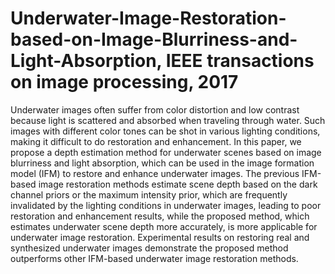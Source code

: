 # Underwater-Image-Restoration-based-on-Image-Blurriness-and-Light-Absorption, IEEE transactions on image processing, 2017

Underwater images often suffer from color distortion and low contrast because light is scattered and absorbed when traveling through water. Such images with different color tones can be shot in various lighting conditions, making it difficult to do restoration and enhancement. In this paper, we propose a depth estimation method for underwater scenes based on image blurriness and light absorption, which can be used in the image formation model (IFM) to restore and enhance underwater images. The previous IFM-based image restoration methods estimate scene depth based on the dark channel priors or the maximum intensity prior, which are frequently invalidated by the lighting conditions in underwater images, leading to poor restoration and enhancement results, while the proposed method, which estimates underwater scene depth more accurately, is more applicable for underwater image restoration. Experimental results on restoring real and synthesized underwater images demonstrate the proposed method outperforms other IFM-based underwater image restoration methods.


